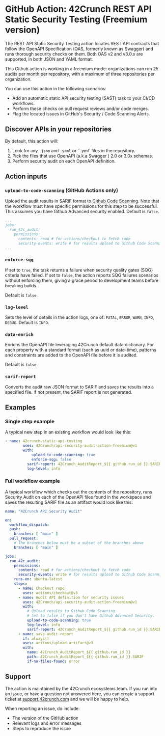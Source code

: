 # GitHub Action: 42Crunch REST API Static Security Testing (Freemium version)

The REST API Static Security Testing action locates REST API contracts that follow the OpenAPI Specification (OAS, formerly known as Swagger) and runs thorough security checks on them. Both OAS v2 and v3.0.x are supported, in both JSON and YAML format.

This Github action is working in a freemium mode: organizations can run 25 audits per month per repository, with a maximum of three repositories per organization.

You can use this action in the following scenarios:
- Add an automatic static API security testing (SAST) task to your CI/CD workflows.
- Perform these checks on pull request reviews and/or code merges.
- Flag the located issues in GitHub's Security / Code Scanning Alerts.

## Discover APIs in your repositories

By default, this action will:

1. Look for any `.json` and `.yaml` or ``.yml` files in the repository.
2. Pick the files that use OpenAPI (a.k.a Swagger ) 2.0 or 3.0x schemas.
3. Perform security audit on each OpenAPI definition.

## Action inputs

### `upload-to-code-scanning` (GitHub Actions only)

Upload the audit results in SARIF format to [Github Code Scanning](https://docs.github.com/en/github/finding-security-vulnerabilities-and-errors-in-your-code/about-code-scanning).  Note that the workflow must have specific permissions for this step to be successful. This assumes you have Github Advanced security enabled.
Default is `false`.

```YAML
...
jobs:
  run_42c_audit:
    permissions:
      contents: read # for actions/checkout to fetch code
      security-events: write # for results upload to Github Code Scanning
...
```

### `enforce-sqg`

If set to `true`, the task returns a failure when security quality gates (SQG) criteria have failed.
If set to `false`, the action reports SQG failures scenarios without enforcing them, giving a grace period to development teams before breaking builds.

Default is `false`.  

### `log-level`

Sets the level of details in the action logs, one of: `FATAL`, `ERROR`, `WARN`, `INFO`, `DEBUG`. 
Default is `INFO`.

### `data-enrich`

Enrichs the OpenAPI file leveraging 42Crunch default data dictionary. For each property with a standard format (such as uuid or date-time), patterns and constraints are added to the OpenAPI file before it is audited.

Default is `false`.

### `sarif-report`

Converts the audit raw JSON format to SARIF and saves the results into a specified file.
If not present, the SARIF report is not generated.

## Examples

### Single step example

A typical new step in an existing workflow would look like this:

```yaml
- name: 42crunch-static-api-testing
        uses: 42Crunch/api-security-audit-action-freemium@v1
        with:
        	upload-to-code-scanning: true
        	enforce-sqg: false
          sarif-report: 42Crunch_AuditReport_${{ github.run_id }}.SARIF
          log-level: info
```

### Full workflow example

A typical workflow which checks out the contents of the repository, runs Security Audit on each of the OpenAPI files found in the workspace and saves the resulting SARIF file as an artifact would look like this:

```yaml
name: "42Crunch API Security Audit"

on:
  workflow_dispatch:
  push:
    branches: [ "main" ]
  pull_request:
    # The branches below must be a subset of the branches above
    branches: [ "main" ]  

jobs:
  run_42c_audit:
    permissions:
      contents: read # for actions/checkout to fetch code
      security-events: write # for results upload to Github Code Scanning
    runs-on: ubuntu-latest
    steps:
      - name: Checkout repo
        uses: actions/checkout@v3
      - name: Audit API definition for security issues
        uses: 42Crunch/api-security-audit-action-freemium@v1
        with:
          # Upload results to Github Code Scanning
          # Set to false if you don't have Github Advanced Security.
          upload-to-code-scanning: true
          log-level: info
          sarif-report: 42Crunch_AuditReport_${{ github.run_id }}.SARIF
      - name: save-audit-report
        if: always()        
        uses: actions/upload-artifact@v3
        with:
          name: 42Crunch_AuditReport_${{ github.run_id }}
          path: 42Crunch_AuditReport_${{ github.run_id }}.SARIF
          if-no-files-found: error
```
## Support

The action is maintained by the 42Crunch ecosystems team. If you run into an issue, or have a question not answered here, you can create a support ticket at [support.42crunch.com](https://support.42crunch.com/) and we will be happy to help.

When reporting an issue, do include:
- The version of the GitHub action
- Relevant logs and error messages
- Steps to reproduce the issue
